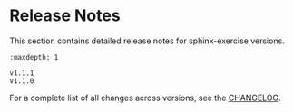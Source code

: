 # Release Notes

This section contains detailed release notes for sphinx-exercise versions.

```{toctree}
:maxdepth: 1

v1.1.1
v1.1.0
```

For a complete list of all changes across versions, see the [CHANGELOG](https://github.com/executablebooks/sphinx-exercise/blob/main/CHANGELOG.md).
